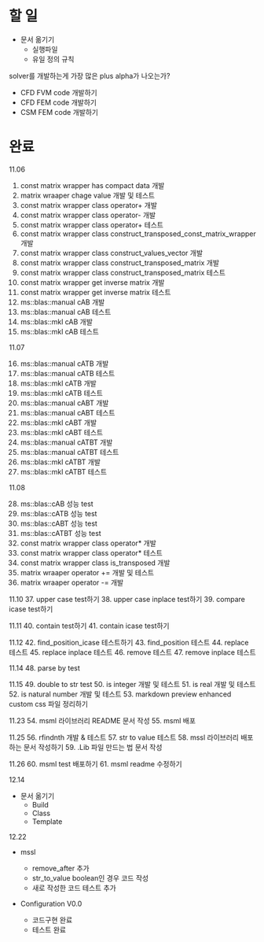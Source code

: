 # 할 일

* 문서 옮기기
  * 실행파일
  * 유일 정의 규칙

solver를 개발하는게 가장 많은 plus alpha가 나오는가?

- CFD FVM code 개발하기
- CFD FEM code 개발하기
- CSM FEM code 개발하기


# 완료
11.06

1. const matrix wrapper has compact data 개발
2. matrix wraaper chage value 개발 및 테스트
3. const matrix wrapper class operator+ 개발
4. const matrix wrapper class operator- 개발
5. const matrix wrapper class operator+ 테스트
6. const matrix wrapper class construct_transposed_const_matrix_wrapper 개발
7. const matrix wrapper class construct_values_vector 개발
8. const matrix wrapper class construct_transposed_matrix 개발
9. const matrix wrapper class construct_transposed_matrix 테스트
10. const matrix wrapper get inverse matrix 개발
11. const matrix wrapper get inverse matrix 테스트
12. ms::blas::manual cAB 개발
13. ms::blas::manual cAB 테스트
14. ms::blas::mkl cAB 개발
15. ms::blas::mkl cAB 테스트

11.07

16. ms::blas::manual cATB 개발
17. ms::blas::manual cATB 테스트
18. ms::blas::mkl cATB 개발
19. ms::blas::mkl cATB 테스트
20. ms::blas::manual cABT 개발
21. ms::blas::manual cABT 테스트
22. ms::blas::mkl cABT 개발
23. ms::blas::mkl cABT 테스트
24. ms::blas::manual cATBT 개발
25. ms::blas::manual cATBT 테스트
26. ms::blas::mkl cATBT 개발
27. ms::blas::mkl cATBT 테스트

11.08

28. ms::blas::cAB 성능 test
29. ms::blas::cATB 성능 test
30. ms::blas::cABT 성능 test
31. ms::blas::cATBT 성능 test
32. const matrix wrapper class operator* 개발
33. const matrix wrapper class operator* 테스트 
34. const matrix wrapper class is_transposed 개발
35. matrix wraaper operator += 개발 및 테스트
36. matrix wraaper operator -= 개발

11.10
37. upper case test하기
38. upper case inplace test하기
39. compare icase test하기

11.11
40. contain test하기
41. contain icase test하기

11.12
42. find_position_icase 테스트하기
43. find_position 테스트
44. replace 테스트
45. replace inplace 테스트
46. remove 테스트
47. remove inplace 테스트

11.14
48. parse by test

11.15
49. double to str test
50. is integer 개발 및 테스트
51. is real 개발 및 테스트
52. is natural number 개발 및 테스트
53. markdown preview enhanced custom css 파일 정리하기

11.23
54. msml 라이브러리 README 문서 작성
55. msml 배포

11.25
56. rfindnth 개발 & 테스트
57. str to value 테스트
58. mssl 라이브러리 배포하는 문서 작성하기
59. .Lib 파일 만드는 법 문서 작성

11.26
60. msml test 배포하기
61. msml readme 수정하기


12.14
* 문서 옮기기
  * Build
  * Class
  * Template

12.22
* mssl
  * remove_after 추가
  * str_to_value boolean인 경우 코드 작성
  * 새로 작성한 코드 테스트 추가

* Configuration V0.0
  * 코드구현 완료
  * 테스트 완료